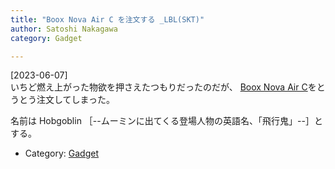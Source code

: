 ```yaml
---
title: "Boox Nova Air C を注文する _LBL(SKT)"
author: Satoshi Nakagawa
category: Gadget

---
```


[2023-06-07]  
  いちど燃え上がった物欲を押さえたつもりだったのだが、
[Boox Nova Air C](https://sktgroup.co.jp/boox-novaairc/)をとうとう注文してしまった。

 名前は Hobgoblin 
［--ムーミンに出てくる登場人物の英語名、「飛行鬼」--］とする。

- Category: [Gadget](categories.html#Gadget)

